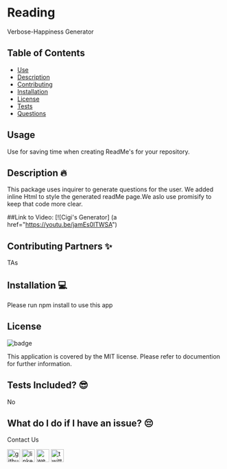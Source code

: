 # Reading
Verbose-Happiness Generator

## Table of Contents
- [Use](#use)
- [Description](#description)
- [Contributing](#contributing)
- [Installation](#installation)
- [License](#license)
- [Tests](#tests)
- [Questions](#questions)
## Usage
Use for saving time when creating ReadMe's for your repository.

## Description 🔥
This package uses inquirer to generate questions for the user. We added inline Html to style the generated readMe page.We aslo use promisify to keep that code more clear.

##Link to Video:
[![Cigi's Generator] (a href="https://youtu.be/jamEs0lTWSA")

## Contributing Partners ✨
TAs

## Installation 💻
Please run npm install to use this app

## License 
![badge](https://img.shields.io/badge/license-MIT-blue)

This application is covered by the MIT license. Please refer to documention for further information.

## Tests Included? 😎
No

## What do I do if I have an issue? 😔
Contact Us <br />


[<img src='https://cdn.jsdelivr.net/npm/simple-icons@3.0.1/icons/github.svg' alt='github' height='30'>](https://github.com/mirrorlessmind)  [<img src='https://cdn.jsdelivr.net/npm/simple-icons@3.0.1/icons/linkedin.svg' alt='linkedin' height='30'>](https://www.linkedin.com/in/mirrorlessmind/)  [<img src='https://cdn.jsdelivr.net/npm/simple-icons@3.0.1/icons/icloud.svg' alt='website' height='30'>](www.mirrorlessmind.com)  [<img src='https://cdn.jsdelivr.net/npm/simple-icons@3.0.1/icons/twitter.svg' alt='twitter' height='30'>](mirrorlessmind)  

